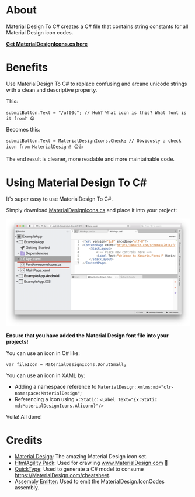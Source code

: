 # About

Material Design To C# creates a C# file that contains string constants for all Material Design icon codes.

**[Get MaterialDesignIcons.cs here](MaterialDesignIcons.cs)**

# Benefits

Use MaterialDesign To C# to replace confusing and arcane unicode strings with a clean and descriptive property.

This:

```
submitButton.Text = "/uf00c"; // Huh? What icon is this? What font is it from? 😭
```

Becomes this:

```
submitButton.Text = MaterialDesignIcons.Check; // Obviously a check icon from MaterialDesign! 😊👍
```

The end result is cleaner, more readable and more maintainable code.

# Using Material Design To C#

It's super easy to use MaterialDesign To C#.

Simply download [MaterialDesignIcons.cs](MaterialDesignIcons.cs) and place it into your project:

![Placing MaterialDesignIcons.cs inside a C# project](img/usage.png)

**Ensure that you have added the Material Design font file into your projects!**

You can use an icon in C# like:

```
var fileIcon = MaterialDesignIcons.DonutSmall;
```

You can use an icon in XAML by:

 * Adding a namespace reference to `MaterialDesign`: `xmlns:md="clr-namespace:MaterialDesign"`;
 * Referencing a icon using `x:Static`: `<Label Text="{x:Static md:MaterialDesignIcons.Alicorn}"/>`

Voila! All done!

# Credits

 * [Material Design](https://material.io/resources/icons/?style=baseline): The amazing Material Design icon set.
 * [HtmlAgility Pack](https://html-agility-pack.net/): Used for crawling www.MaterialDesign.com 🙈
 * [QuickType](https://quicktype.io/): Used to generate a C# model to consume https://MaterialDesign.com/cheatsheet.
 * [Assembly Emitter](https://josephwoodward.co.uk/2016/12/in-memory-c-sharp-compilation-using-roslyn): Used to emit the MaterialDesign.IconCodes assembly.
